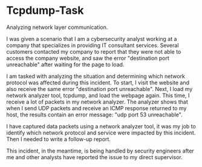 # Tcpdump-Task
Analyzing network layer communication.

I was given a scenario that I am a cybersecurity analyst working at a company that specializes in providing IT consultant services. Several customers contacted my company to report that they were not able to access the company website, and saw the error "destination port unreachable" after waiting for the page to load.

I am tasked with analyzing the situation and determining which network protocol was affected during this incident. To start, I visit the website and also receive the same error "destination port unreachable". Next, I load my network analyzer tool, tcpdump, and load the webpage again. This time, I receive a lot of packets in my network analyzer. The analyzer shows that when I send UDP packets and receive an ICMP response returned to my host, the results contain an error message: "udp port 53 unreachable".

I have captured data packets using a network analyzer tool, it was my job to identify which network protocol and service were impacted by this incident. Then I needed to write a follow-up report.

This incident, in the meantime, is being handled by security engineers after me and other analysts have reported the issue to my direct supervisor.
